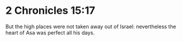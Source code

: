 # 2 Chronicles 15:17

But the high places were not taken away out of Israel: nevertheless the heart of Asa was perfect all his days.